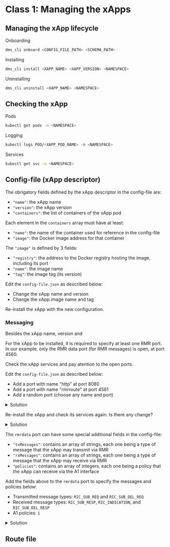 # Class 1: Managing the xApps 

## Managing the xApp lifecycle

Onboarding

```bash
dms_cli onboard <CONFIG_FILE_PATH> <SCHEMA_PATH>
```

Installing

```bash
dms_cli install <XAPP_NAME> <XAPP_VERSION> <NAMESPACE>
```

Uninstalling

```bash
dms_cli uninstall <XAPP_NAME> <NAMESPACE>
```

## Checking the xApp

Pods

```bash
kubectl get pods -n <NAMESPACE>
```

Logging

```bash
kubectl logs POD/<XAPP_POD_NAME> -n <NAMESPACE>
```

Services

```bash
kubectl get svc -n <NAMESPACE>
```

## Config-file (xApp descriptor)

The obrigatory fields defined by the xApp descriptor in the config-file are:
- `"name"`: the xApp name
- `"version"`: the xApp version
- `"containers"`: the list of containers of the xApp pod

Each element in the `containers` array must have at least:
- `"name"`: the name of the container used for reference in the config-file
- `"image"`: the Docker image address for that container

The `"image"` is defined by 3 fields:
- `"registry"`: the address to the Docker registry hosting the image, including its port
- `"name"`: the image name
- `"tag"`: the image tag (its version)



Edit the `config-file.json` as described below:
- Change the xApp name and version
- Change the xApp image name and tag

Re-install the xApp with the new configuration.

### Messaging

Besides the xApp name, version and 

For the xApp to be installed, it is required to specify at least one RMR port. In our example, only the RMR data port (for RMR messages) is open, at port 4560. 

Check the xApp services and pay atention to the open ports.

Edit the `config-file.json` as described below:
- Add a port with name "http" at port 8080
- Add a port with name "rmrroute" at port 4561
- Add a random port (choose any name and port)

<p>
<details>
<summary>Solution</summary>

Assuming the xApp container is named `xapp1deploytestcontainer` in the descriptor.

```json
...
"ports":[
    {
        "name": "rmrdata",
        "container": "xapp1deploytestcontainer",
        "port": 4560,
        "description": "rmr data port for rmr messages from RIC components"
    },
    {
        "name": "rmrroute",
        "container": "xapp1deploytestcontainer",
        "port": 4560,
        "description": "rmr route port for routes from RtMgr"
    },
    {
        "name": "http",
        "container": "xapp1deploytestcontainer",
        "port": 8080,
        "description": "http port"
    },
    {
        "name": "myport",
        "container":"xapp1deploytestcontainer",
        "port": 12345,
        "description": "a port"
    }
]

```
</details>
</p>

Re-install the xApp and check its services again. Is there any change?

<p>
<details>
<summary>Solution</summary>

The `service-ricxapp-xapp1deploytest-rmr` service has a new `4561/TCP` port. There is also a new `service-ricxapp-xapp1deploytest-http` service with an open `8080/TCP` port and another `service-ricxapp-xapp1deploytest-myport` at port `12345/TCP`.

</details>
</p>

The `rmrdata` port can have some special additional fields in the config-file:
- `"txMessages"`: contains an array of strings, each one being a type of message that the xApp may transmit via RMR
- `"rxMessages"`: contains an array of strings, each one being a type of message that the xApp may receive via RMR
- `"policies"`: contains an array of integers, each one being a policy that the xApp can receive via the A1 interface

Add the fields above to the `rmrdata` port to specify the messages and policies below:
- Transmitted message types: `RIC_SUB_REQ` and `RIC_SUB_DEL_REQ`
- Received message types: `RIC_SUB_RESP`, `RIC_INDICATION`, and `RIC_SUB_DEL_RESP`
- A1 policies: `1`

<p>
<details>
<summary>Solution</summary>

```json
{
    "name": "rmrdata",
    "container": "xapp1deploytestcontainer",
    "port": 4560,
    "rxMessages": ["RIC_SUB_RESP", "RIC_INDICATION","RIC_SUB_DEL_RESP"],
    "txMessages": ["RIC_SUB_REQ","RIC_SUB_DEL_REQ"],
    "policies": [1],
    "description": "rmr data port"
}
```

</details>
</p>

## Route file

